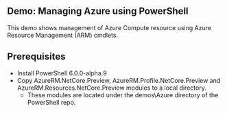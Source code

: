 ## Demo: Managing Azure using PowerShell

This demo shows management of Azure Compute resource using Azure Resource Management (ARM) cmdlets.

## Prerequisites ##
- Install PowerShell 6.0.0-alpha.9
- Copy AzureRM.NetCore.Preview, AzureRM.Profile.NetCore.Preview and AzureRM.Resources.NetCore.Preview modules to a local directory.
   - These modules are located under the demos\Azure directory of the PowerShell repo.
  